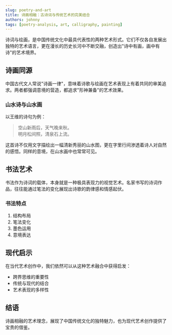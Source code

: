 ```yaml
---
slug: poetry-and-art
title: 诗画相融：古诗词与传统艺术的完美结合
authors: johnny
tags: [poetry-analysis, art, calligraphy, painting]
---
```


诗词与绘画，是中国传统文化中最具代表性的两种艺术形式。它们不仅各自发展出独特的艺术语言，更在漫长的历史长河中不断交融，创造出"诗中有画，画中有诗"的艺术境界。

<!--truncate-->

## 诗画同源

中国古代文人常说"诗画一律"，意味着诗歌与绘画在艺术表现上有着共同的审美追求。两者都强调意境的营造，都追求"形神兼备"的艺术效果。

### 山水诗与山水画

以王维的诗句为例：

> 空山新雨后，天气晚来秋。  
> 明月松间照，清泉石上流。

这首诗不仅用文字描绘出一幅清新秀丽的山水图，更在字里行间渗透着诗人对自然的感悟。同样的意境，在山水画中也常常可见。

## 书法艺术

书法作为诗词的载体，本身就是一种极具表现力的视觉艺术。名家书写的诗词作品，往往能通过笔法的变化展现出诗歌的韵律感和情感起伏。

### 书法特点

1. 结构布局
2. 笔法变化
3. 墨色运用
4. 意境表达

## 现代启示

在当代艺术创作中，我们依然可以从这种艺术融合中获得启发：

- 跨界思维的重要性
- 传统与现代的结合
- 艺术表现的多样性

## 结语

诗画相融的艺术理念，展现了中国传统文化的独特魅力，也为现代艺术创作提供了宝贵的借鉴。 